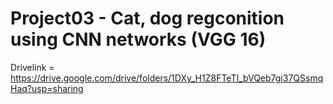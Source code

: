# Project03 - Cat, dog regconition using CNN networks (VGG 16)

Drivelink = https://drive.google.com/drive/folders/1DXy_H1Z8FTeTI_bVQeb7gi37QSsmqHaq?usp=sharing
